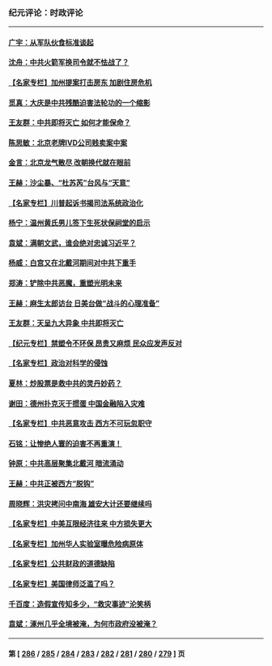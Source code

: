 ### 纪元评论：时政评论
---
#### [广宇：从军队伙食标准谈起](../../pages/nsc1025/n14053117.md) 
#### [沈舟：中共火箭军换司令就不怯战了？](../../pages/nsc1025/n14053014.md) 
#### [【名家专栏】加州提案打击房东 加剧住房危机](../../pages/nsc1025/n14052416.md) 
#### [觅真：大庆是中共残酷迫害法轮功的一个缩影](../../pages/nsc1025/n14052978.md) 
#### [王友群：中共即将灭亡 如何才能保命？](../../pages/nsc1025/n14052925.md) 
#### [陈思敏：北京老牌IVD公司贱卖案中案](../../pages/nsc1025/n14052598.md) 
#### [金言：北京龙气散尽 改朝换代就在眼前](../../pages/nsc1025/n14052580.md) 
#### [王赫：沙尘暴、“杜苏芮”台风与“天意”](../../pages/nsc1025/n14052237.md) 
#### [【名家专栏】川普起诉书揭司法系统政治化](../../pages/nsc1025/n14052410.md) 
#### [杨宁：温州黄氏男儿签下生死状保祠堂的启示](../../pages/nsc1025/n14052512.md) 
#### [袁斌：满朝文武，谁会绝对忠诚习近平？](../../pages/nsc1025/n14052166.md) 
#### [杨威：白宫又在北戴河期间对中共下重手](../../pages/nsc1025/n14051964.md) 
#### [郑涛：铲除中共恶魔，重塑光明未来](../../pages/nsc1025/n14051904.md) 
#### [王赫：麻生太郎访台 日美台做“战斗的心理准备”](../../pages/nsc1025/n14051778.md) 
#### [王友群：天呈九大异象 中共即将灭亡](../../pages/nsc1025/n14051859.md) 
#### [【纪元专栏】禁塑令不环保 昂贵又麻烦 民众应发声反对](../../pages/nsc1025/n14051843.md) 
#### [【名家专栏】政治对科学的侵蚀](../../pages/nsc1025/n14050915.md) 
#### [夏林：炒股票是救中共的灵丹妙药？](../../pages/nsc1025/n14050307.md) 
#### [谢田：德州扑克灭于掼蛋 中国金融陷入灾难](../../pages/nsc1025/n14051773.md) 
#### [【名家专栏】中共恶意攻击 西方不可玩忽职守](../../pages/nsc1025/n14050919.md) 
#### [石铭：让惨绝人寰的迫害不再重演！](../../pages/nsc1025/n14051465.md) 
#### [钟原：中共高层聚集北戴河 暗流涌动](../../pages/nsc1025/n14051235.md) 
#### [王赫：中共正被西方“脱钩”](../../pages/nsc1025/n14051216.md) 
#### [周晓辉：洪灾拷问中南海 雄安大计还要继续吗](../../pages/nsc1025/n14051035.md) 
#### [【名家专栏】中美互限经济往来 中方损失更大](../../pages/nsc1025/n14050232.md) 
#### [【名家专栏】加州华人实验室曝危险病原体](../../pages/nsc1025/n14050930.md) 
#### [【名家专栏】公共财政的道德缺陷](../../pages/nsc1025/n14048611.md) 
#### [【名家专栏】美国律师泛滥了吗？](../../pages/nsc1025/n14049522.md) 
#### [千百度：造假宣传知多少，“救灾事迹”沦笑柄](../../pages/nsc1025/n14050751.md) 
#### [袁斌：涿州几乎全境被淹，为何市政府没被淹？](../../pages/nsc1025/n14050730.md) 

---
#### 第 [ [286](./286.md) / [285](./285.md) / [284](./284.md) / [283](./283.md) / [282](./282.md) / [281](./281.md) / [280](./280.md) / [279](./279.md) ] 页
